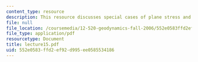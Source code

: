 ```yaml
---
content_type: resource
description: This resource discusses special cases of plane stress and plane strain.
file: null
file_location: /coursemedia/12-520-geodynamics-fall-2006/552e0583ffd2ef92d995ee0585534186_lecture15.pdf
file_type: application/pdf
resourcetype: Document
title: lecture15.pdf
uid: 552e0583-ffd2-ef92-d995-ee0585534186
---
```

